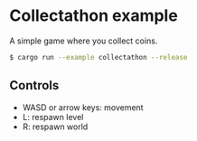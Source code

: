 # Collectathon example
A simple game where you collect coins.

```bash
$ cargo run --example collectathon --release
```

## Controls
- WASD or arrow keys: movement
- L: respawn level
- R: respawn world
